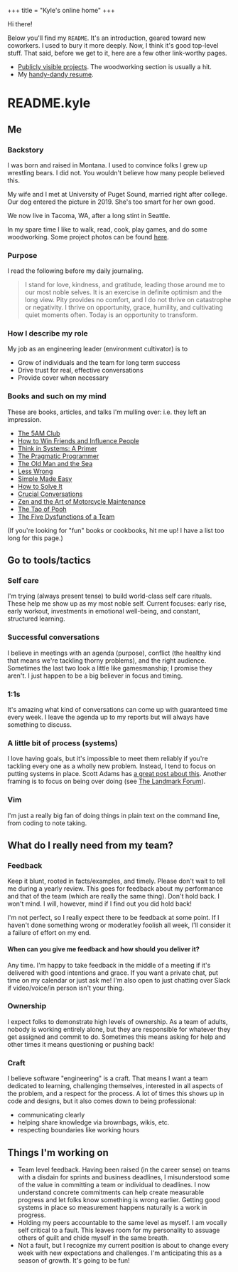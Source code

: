 +++
title = "Kyle's online home"
+++

Hi there!

Below you'll find my `README`. It's an introduction, geared toward new coworkers. I used to bury it more deeply. Now, I think it's good top-level stuff. That said, before we get to it, here are a few other link-worthy pages.

- [Publicly visible projects](/projects). The woodworking
section is usually a hit.
- My [handy-dandy resume](https://github.com/krwenholz/Resume/blob/master/resume.pdf).


# README.kyle

## Me

### Backstory

I was born and raised in Montana. I used to convince folks I grew up wrestling bears. I
did not. You wouldn't believe how many people believed this.

My wife and I met at University of Puget Sound, married right after college. Our dog entered
the picture in 2019. She's too smart for her own good.

We now live in Tacoma, WA, after a long stint in Seattle.

In my spare time I like to walk, read, cook, play games, and do some woodworking. Some project photos can be
found [here](https://photos.google.com/share/AF1QipPPR5N7AuE28ucrJPX9brb6XxazXH6ohPlECQ_gxl3nRAepbHHwU6n-_xrqe8Hu0g?key=UHhNRUVld1NlZGc1OGtUWFlpZXNhN0tGUUZIbmtn).

### Purpose

I read the following before my daily journaling.

> I stand for love, kindness, and gratitude, leading those around me to our most noble selves. It is an exercise in definite optimism and the long view. Pity provides no comfort, and I do not thrive on catastrophe or negativity. I thrive on opportunity, grace, humility, and cultivating quiet moments often. Today is an opportunity to transform.

### How I describe my role

My job as an engineering leader (environment cultivator) is to

- Grow of individuals and the team for long term success
- Drive trust for real, effective conversations
- Provide cover when necessary

### Books and such on my mind

These are books, articles, and talks I'm mulling over: i.e. they left an impression.

- [The 5AM Club](https://www.robinsharma.com/book/the-5am-club)
- [How to Win Friends and Influence People](https://en.wikipedia.org/wiki/How_to_Win_Friends_and_Influence_People)
- [Think in Systems: A Primer](https://www.goodreads.com/book/show/3828902-thinking-in-systems)
- [The Pragmatic Programmer](https://en.wikipedia.org/wiki/The_Pragmatic_Programmer)
- [The Old Man and the Sea](https://en.wikipedia.org/wiki/The_Old_Man_and_the_Sea)
- [Less Wrong](https://www.lesswrong.com/)
- [Simple Made Easy](https://www.infoq.com/presentations/Simple-Made-Easy/)
- [How to Solve It](https://en.wikipedia.org/wiki/How_to_Solve_It)
- [Crucial Conversations](https://en.wikipedia.org/wiki/Crucial_Conversations:_Tools_for_Talking_When_Stakes_Are_High)
- [Zen and the Art of Motorcycle Maintenance](https://en.wikipedia.org/wiki/Zen_and_the_Art_of_Motorcycle_Maintenance)
- [The Tao of Pooh](https://en.wikipedia.org/wiki/The_Tao_of_Pooh)
- [The Five Dysfunctions of a Team](https://en.wikipedia.org/wiki/The_Five_Dysfunctions_of_a_Team)

(If you're looking for "fun" books or cookbooks, hit me up! I have a list too long for
this page.)

## Go to tools/tactics

### Self care

I'm trying (always present tense) to build world-class self care rituals. These help me show up as my most noble self. Current focuses: early rise, early workout, investments in emotional well-being, and constant, structured learning.

### Successful conversations

I believe in meetings with an agenda (purpose), conflict (the healthy kind that means
we're tackling thorny problems), and the right audience. Sometimes the last two look a
little like gamesmanship; I promise they aren't. I just happen to be a big believer in
focus and timing.

### 1:1s

It's amazing what kind of conversations can come up with guaranteed time every week. I leave
the agenda up to my reports but will always have something to discuss.

### A little bit of process (systems)

I love having goals, but it's impossible to meet them reliably if you're tackling every
one as a wholly new problem. Instead, I tend to focus on putting systems in place. Scott Adams
has [a great post about this](https://www.scottadamssays.com/2013/11/18/goals-vs-systems/). Another framing is to focus on being over doing (see [The Landmark Forum](https://www.landmarkworldwide.com)).

### Vim

I'm just a really big fan of doing things in plain text on the command line, from coding
to note taking.

## What do I really need from my team?

### Feedback

Keep it blunt, rooted in facts/examples, and timely. Please don't wait to tell me during
a yearly review. This goes for feedback about my performance and that of the team (which
are really the same thing). Don't hold back. I won't mind. I will, however, mind if I find
out you did hold back!

I'm not perfect, so I really expect there to be feedback at some point. If I haven't done
something wrong or moderatley foolish all week, I'll consider it a failure of effort on
my end.

#### When can you give me feedback and how should you deliver it?

Any time. I'm happy to take feedback in the middle of a meeting if it's delivered with good
intentions and grace. If you want a private chat, put time on my calendar or just ask me!
I'm also open to just chatting over Slack if video/voice/in person isn't your thing.

### Ownership

I expect folks to demonstrate high levels of ownership. As a team of adults, nobody is
working entirely alone, but they are responsible for whatever they get assigned and commit
to do. Sometimes this means asking for help and other times it means questioning or pushing
back!

### Craft

I believe software "engineering" is a craft. That means I want a team dedicated to learning,
challenging themselves, interested in all aspects of the problem, and a respect for the
process. A lot of times this shows up in code and designs, but it also comes down to being
professional:

- communicating clearly
- helping share knowledge via brownbags, wikis, etc.
- respecting boundaries like working hours

## Things I'm working on

- Team level feedback. Having
  been raised (in the career sense) on teams with a disdain for sprints and business deadlines,
  I misunderstood some of the value in committing a team or individual to deadlines. I now
  understand concrete commitments can help create measurable progress and let folks know
  something is wrong earlier. Getting good systems in place so measurement happens
  naturally is a work in progress.
- Holding my peers accountable to the same level as myself. I am vocally self critical to a fault. This leaves room for my personality to assuage others of guilt and chide myself in the same breath.
- Not a fault, but I recognize my current position is about to change every week with new expectations and challenges. I'm anticipating this as a season of growth. It's going to be fun!
